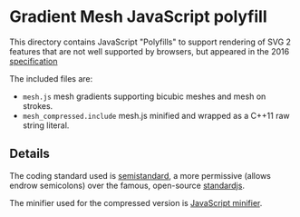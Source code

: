 # Gradient Mesh JavaScript polyfill

This directory contains JavaScript "Polyfills" to support rendering of SVG 2
features that are not well supported by browsers, but appeared in the 2016
[specification](https://www.w3.org/TR/2016/CR-SVG2-20160915/pservers.html#MeshGradients)

The included files are:
 - `mesh.js` mesh gradients supporting bicubic meshes and mesh on strokes.
 - `mesh_compressed.include` mesh.js minified and wrapped as a C++11 raw string literal.

## Details
The coding standard used is [semistandard](https://github.com/Flet/semistandard),
a more permissive (allows endrow semicolons) over the famous, open-source
[standardjs](https://standardjs.com/).

The minifier used for the compressed version is [JavaScript minifier](https://javascript-minifier.com/).
